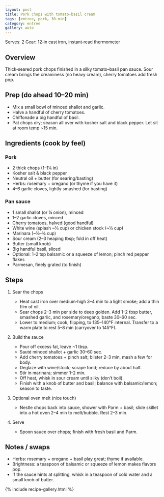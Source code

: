 ```yaml
---
layout: post
title: Pork chops with tomato‑basil cream
tags: [entree, pork, 30‑min]
category: entree
gallery: auto
---
```


Serves: 2
Gear: 12‑in cast iron, instant‑read thermometer

## Overview
Thick‑seared pork chops finished in a silky tomato–basil pan sauce. Sour cream brings the creaminess (no heavy cream), cherry tomatoes add fresh pop.

## Prep (do ahead 10–20 min)
- Mix a small bowl of minced shallot and garlic.
- Halve a handful of cherry tomatoes.
- Chiffonade a big handful of basil.
- Pat chops dry; season all over with kosher salt and black pepper. Let sit at room temp ~15 min.

## Ingredients (cook by feel)
### Pork
- 2 thick chops (1–1¼ in)
- Kosher salt & black pepper
- Neutral oil + butter (for searing/basting)
- Herbs: rosemary + oregano (or thyme if you have it)
- 4–6 garlic cloves, lightly smashed (for basting)

### Pan sauce
- 1 small shallot (or ¼ onion), minced
- 1–2 garlic cloves, minced
- Cherry tomatoes, halved (good handful)
- White wine (splash ~⅓ cup) or chicken stock (~½ cup)
- Marinara (~½–¾ cup)
- Sour cream (2–3 heaping tbsp; fold in off heat)
- Butter (small knob)
- Big handful basil, sliced
- Optional: 1–2 tsp balsamic or a squeeze of lemon; pinch red pepper flakes
- Parmesan, finely grated (to finish)

## Steps
1. Sear the chops
   - Heat cast iron over medium‑high 3–4 min to a light smoke; add a thin film of oil.
   - Sear chops 2–3 min per side to deep golden. Add 1–2 tbsp butter, smashed garlic, and rosemary/oregano; baste 30–60 sec.
   - Lower to medium; cook, flipping, to 135–140°F internal. Transfer to a warm plate to rest 5–8 min (carryover to 145°F).

2. Build the sauce
   - Pour off excess fat, leave ~1 tbsp.
   - Sauté minced shallot + garlic 30–60 sec.
   - Add cherry tomatoes + pinch salt; blister 2–3 min, mash a few for body.
   - Deglaze with wine/stock; scrape fond; reduce by about half.
   - Stir in marinara; simmer 1–2 min.
   - Off heat, whisk in sour cream until silky (don’t boil).
   - Finish with a knob of butter and basil; balance with balsamic/lemon; season to taste.

3. Optional oven melt (nice touch)
   - Nestle chops back into sauce, shower with Parm + basil; slide skillet into a hot oven 2–4 min to melt/bubble. Rest 2–3 min.

4. Serve
   - Spoon sauce over chops; finish with fresh basil and Parm.

## Notes / swaps
- Herbs: rosemary + oregano + basil play great; thyme if available.
- Brightness: a teaspoon of balsamic or squeeze of lemon makes flavors pop.
- If the sauce hints at splitting, whisk in a teaspoon of cold water and a small knob of butter.

{% include recipe-gallery.html %}
